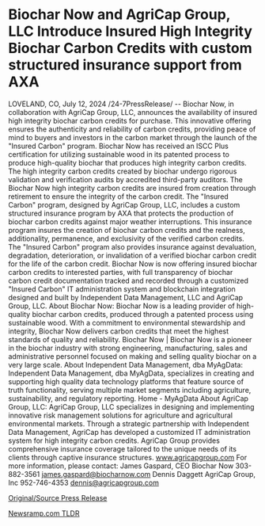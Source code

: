 # Biochar Now and AgriCap Group, LLC Introduce Insured High Integrity Biochar Carbon Credits with custom structured insurance support from AXA

LOVELAND, CO, July 12, 2024 /24-7PressRelease/ -- Biochar Now, in collaboration with AgriCap Group, LLC, announces the availability of insured high integrity biochar carbon credits for purchase. This innovative offering ensures the authenticity and reliability of carbon credits, providing peace of mind to buyers and investors in the carbon market through the launch of the "Insured Carbon" program.  Biochar Now has received an ISCC Plus certification for utilizing sustainable wood in its patented process to produce high-quality biochar that produces high integrity carbon credits. The high integrity carbon credits created by biochar undergo rigorous validation and verification audits by accredited third-party auditors. The Biochar Now high integrity carbon credits are insured from creation through retirement to ensure the integrity of the carbon credit.  The "Insured Carbon" program, designed by AgriCap Group, LLC, includes a custom structured insurance program by AXA that protects the production of biochar carbon credits against major weather interruptions. This insurance program insures the creation of biochar carbon credits and the realness, additionality, permanence, and exclusivity of the verified carbon credits. The "Insured Carbon" program also provides insurance against devaluation, degradation, deterioration, or invalidation of a verified biochar carbon credit for the life of the carbon credit.  Biochar Now is now offering insured biochar carbon credits to interested parties, with full transparency of biochar carbon credit documentation tracked and recorded through a customized "Insured Carbon" IT administration system and blockchain integration designed and built by Independent Data Management, LLC and AgriCap Group, LLC.  About Biochar Now: Biochar Now is a leading provider of high-quality biochar carbon credits, produced through a patented process using sustainable wood. With a commitment to environmental stewardship and integrity, Biochar Now delivers carbon credits that meet the highest standards of quality and reliability. Biochar Now | Biochar Now is a pioneer in the biochar industry with strong engineering, manufacturing, sales and administrative personnel focused on making and selling quality biochar on a very large scale.  About Independent Data Management, dba MyAgData: Independent Data Management, dba MyAgData, specializes in creating and supporting high quality data technology platforms that feature source of truth functionality, serving multiple market segments including agriculture, sustainability, and regulatory reporting.  Home - MyAgData  About AgriCap Group, LLC: AgriCap Group, LLC specializes in designing and implementing innovative risk management solutions for agriculture and agricultural environmental markets. Through a strategic partnership with Independent Data Management, AgriCap has developed a customized IT administration system for high integrity carbon credits. AgriCap Group provides comprehensive insurance coverage tailored to the unique needs of its clients through captive insurance structures. www.agricapgroup.com  For more information, please contact: James Gaspard, CEO  Biochar Now  303-882-3561  james.gaspard@biocharnow.com   Dennis Daggett  AgriCap Group, Inc  952-746-4353  dennis@agricapgroup.com 

[Original/Source Press Release](https://www.24-7pressrelease.com/press-release/512454/biochar-now-and-agricap-group-llc-introduce-insured-high-integrity-biochar-carbon-credits-with-custom-structured-insurance-support-from-axa) 

[Newsramp.com TLDR](https://newsramp.com/None) 